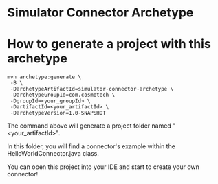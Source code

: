 # Simulator Connector Archetype

# How to generate a project with this archetype

```
mvn archetype:generate \
 -B \
 -DarchetypeArtifactId=simulator-connector-archetype \
 -DarchetypeGroupId=com.cosmotech \
 -DgroupId=<your_groupId> \
 -DartifactId=<your_artifactId> \
 -DarchetypeVersion=1.0-SNAPSHOT
```

The command above will generate a project folder named "<your_artifactId>".

In this folder, you will find a connector's example within the HelloWorldConnector.java class.

You can open this project into your IDE and start to create your own connector!